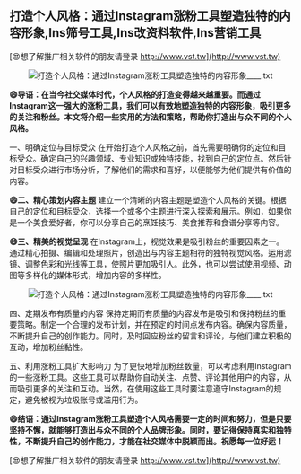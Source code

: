 ## **打造个人风格：通过Instagram涨粉工具塑造独特的内容形象,Ins筛号工具,Ins改资料软件,Ins营销工具**

[😍想了解推广相关软件的朋友请登录 http://www.vst.tw](http://www.vst.tw)

 <center><img src="https://vst.tw/MP4/tuiguang/png/4.png" alt="打造个人风格：通过Instagram涨粉工具塑造独特的内容形象____.txt"></center>

**😄导语：在当今社交媒体时代，个人风格的打造变得越来越重要。而通过Instagram这一强大的涨粉工具，我们可以有效地塑造独特的内容形象，吸引更多的关注和粉丝。本文将介绍一些实用的方法和策略，帮助你打造出与众不同的个人风格。**

一、明确定位与目标受众
在开始打造个人风格之前，首先需要明确你的定位和目标受众。确定自己的兴趣领域、专业知识或独特技能，找到自己的定位点。然后针对目标受众进行市场分析，了解他们的需求和喜好，以便能够为他们提供有价值的内容。

**😄二、精心策划内容主题**
建立一个清晰的内容主题是塑造个人风格的关键。根据自己的定位和目标受众，选择一个或多个主题进行深入探索和展示。例如，如果你是一个美食爱好者，你可以分享自己的烹饪技巧、美食推荐和食谱分享等内容。

**😄三、精美的视觉呈现**
在Instagram上，视觉效果是吸引粉丝的重要因素之一。通过精心拍摄、编辑和处理照片，创造出与内容主题相符的独特视觉风格。运用滤镜、调整色彩和光线等工具，使照片更加吸引人。此外，也可以尝试使用视频、动图等多样化的媒体形式，增加内容的多样性。

 <center><img src="https://vst.tw/MP4/tuiguang/png/2.png" alt="打造个人风格：通过Instagram涨粉工具塑造独特的内容形象____.txt"></center>

四、定期发布有质量的内容
保持定期而有质量的内容发布是吸引和保持粉丝的重要策略。制定一个合理的发布计划，并在预定的时间点发布内容。确保内容质量，不断提升自己的创作能力。同时，及时回应粉丝的留言和评论，与他们建立积极的互动，增加粉丝黏性。

五、利用涨粉工具扩大影响力
为了更快地增加粉丝数量，可以考虑利用Instagram的一些涨粉工具。这些工具可以帮助你自动关注、点赞、评论其他用户的内容，从而吸引更多的关注和互动。当然，在使用这些工具时要注意遵守Instagram的规定，避免被视为垃圾账号或滥用行为。

**😄结语：通过Instagram涨粉工具塑造个人风格需要一定的时间和努力，但是只要坚持不懈，就能够打造出与众不同的个人品牌形象。同时，要记得保持真实和独特性，不断提升自己的创作能力，才能在社交媒体中脱颖而出。祝愿每一位好运！**

[😍想了解推广相关软件的朋友请登录 http://www.vst.tw](http://www.vst.tw)



